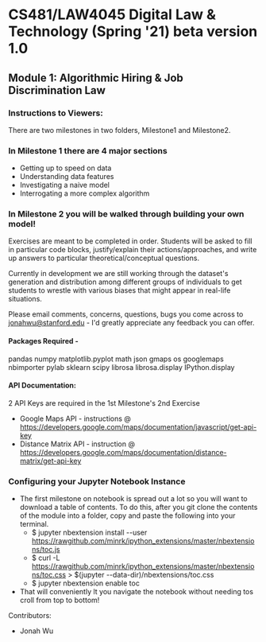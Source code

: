 # CS481/LAW4045 Digital Law & Technology (Spring '21) beta version 1.0
## Module 1: Algorithmic Hiring & Job Discrimination Law

### Instructions to Viewers:

There are two milestones in two folders, Milestone1 and Milestone2.


### In Milestone 1 there are 4 major sections
- Getting up to speed on data
- Understanding data features
- Investigating a naive model
- Interrogating a more complex algorithm

### In Milestone 2 you will be walked through building your own model!

Exercises are meant to be completed in order. Students will be asked to fill in particular code blocks, justify/explain their actions/approaches, and write up answers to particular theoretical/conceptual questions.

Currently in development we are still working through the dataset's generation and distribution among different groups of individuals to get students to wrestle with various biases that might appear in real-life situations.

Please email comments, concerns, questions, bugs you come across to jonahwu@stanford.edu - I'd greatly appreciate any feedback you can offer.


#### Packages Required - 
pandas 
numpy 
matplotlib.pyplot
math
json 
gmaps
os
googlemaps
nbimporter
pylab
sklearn
scipy
librosa
librosa.display
IPython.display


#### API Documentation: 
2 API Keys are required in the 1st Milestone's 2nd Exercise
- Google Maps API - instructions @ https://developers.google.com/maps/documentation/javascript/get-api-key
- Distance Matrix API - instruction @ https://developers.google.com/maps/documentation/distance-matrix/get-api-key

### Configuring your Jupyter Notebook Instance
- The first milestone on notebook is spread out a lot so you will want to download a table of contents. To do this, after you git clone the contents of the module into a folder, copy and paste the following into your terminal. 
    - $ jupyter nbextension install --user https://rawgithub.com/minrk/ipython_extensions/master/nbextensions/toc.js
    - $ curl -L https://rawgithub.com/minrk/ipython_extensions/master/nbextensions/toc.css > $(jupyter --data-dir)/nbextensions/toc.css
    - $ jupyter nbextension enable toc
- That will conveniently lt you navigate the notebook without needing tos croll from top to bottom!



Contributors: 
- Jonah Wu

